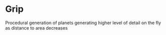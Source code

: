 # Grip

Procedural generation of planets generating higher level of detail on the fly as distance to area decreases
